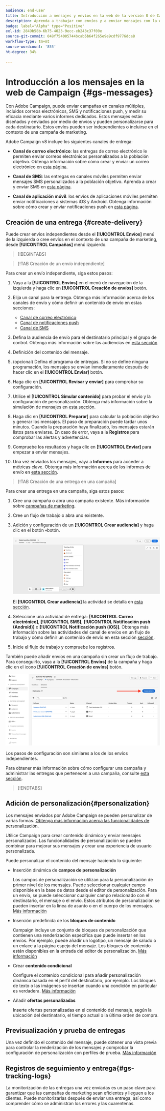 ```yaml
---
audience: end-user
title: Introducción a mensajes y envíos en la web de la versión 8 de Campaign
description: Aprenda a trabajar con envíos y a enviar mensajes con la web de Campaign
badge: label="Alpha" type="Positive"
exl-id: 2849b58b-6b75-4023-9ecc-eb243c37f00e
source-git-commit: 048f754005744bcab5b64f265e9e9cdf9776dca8
workflow-type: tm+mt
source-wordcount: '855'
ht-degree: 34%

---
```


# Introducción a los mensajes en la web de Campaign {#gs-messages}

Con Adobe Campaign, puede enviar campañas en canales múltiples, incluidos correos electrónicos, SMS y notificaciones push, y medir su eficacia mediante varios informes dedicados. Estos mensajes están diseñados y enviados por medio de envíos y pueden personalizarse para cada destinatario. Estos envíos pueden ser independientes o incluirse en el contexto de una campaña de marketing.

Adobe Campaign v8 incluye los siguientes canales de entrega:

* **Canal de correo electrónico**: las entregas de correo electrónico le permiten enviar correos electrónicos personalizados a la población objetivo. Obtenga información sobre cómo crear y enviar un correo electrónico en [esta página](../email/create-email.md).

* **Canal de SMS**: las entregas en canales móviles permiten enviar mensajes SMS personalizados a la población objetivo.  Aprenda a crear y enviar SMS en [esta página](../sms/create-sms.md).

* **Canal de aplicación móvil**: los envíos de aplicaciones móviles permiten enviar notificaciones a sistemas iOS y Android.  Obtenga información sobre cómo crear y enviar notificaciones push en [esta página](../push/gs-push.md).

## Creación de una entrega {#create-delivery}

Puede crear envíos independientes desde el **[!UICONTROL Envíos]** menú de la izquierda o cree envíos en el contexto de una campaña de marketing, desde **[!UICONTROL Campañas]** menú izquierdo.

>[!BEGINTABS]

>[!TAB Creación de un envío independiente]

Para crear un envío independiente, siga estos pasos:

1. Vaya a la **[!UICONTROL Envíos]** en el menú de navegación de la izquierda y haga clic en **[!UICONTROL Creación de envíos]** botón.
1. Elija un canal para la entrega. Obtenga más información acerca de los canales de envío y cómo definir un contenido de envío en estas secciones:

   * [Canal de correo electrónico](../email/create-email.md)
   * [Canal de notificaciones push](../push/gs-push.md)
   * [Canal de SMS](../sms/create-sms.md)

1. Defina la audiencia de envío para el destinatario principal y el grupo de control. Obtenga más información sobre las audiencias en [esta sección](../audience/about-audiences.md).
1. Definición del contenido del mensaje.
1. (opcional) Defina el programa de entregas. Si no se define ninguna programación, los mensajes se envían inmediatamente después de hacer clic en el **[!UICONTROL Enviar]** botón.
1. Haga clic en  **[!UICONTROL Revisar y enviar]** para comprobar su configuración.
1. Utilice el  **[!UICONTROL Simular contenido]** para probar el envío y la configuración de personalización. Obtenga más información sobre la simulación de mensajes en [esta sección](../preview-test/preview-test.md).
1. Haga clic en  **[!UICONTROL Preparar]** para calcular la población objetivo y generar los mensajes. El paso de preparación puede tardar unos minutos. Cuando la preparación haya finalizado, los mensajes estarán listos para enviarse. En caso de error, vaya a la **Registros** para comprobar las alertas y advertencias.
1. Compruebe los resultados y haga clic en  **[!UICONTROL Enviar]** para empezar a enviar mensajes.
1. Una vez enviados los mensajes, vaya a **Informes** para acceder a métricas clave. Obtenga más información acerca de los informes de envío en [esta sección](../reporting/reports.md).

>[!TAB Creación de una entrega en una campaña]

Para crear una entrega en una campaña, siga estos pasos:

1. Cree una campaña o abra una campaña existente. Más información sobre [campañas de marketing](../campaigns/gs-campaigns.md).
1. Cree un flujo de trabajo o abra uno existente.
1. Adición y configuración de un **[!UICONTROL Crear audiencia]** y haga clic en el botón `+`botón.

   ![](assets/add-delivery-in-wf.png)

   El **[!UICONTROL Crear audiencia]** la actividad se detalla en [esta sección](../workflows/targeting-activities.md).

1. Seleccione una actividad de entrega: **[!UICONTROL Correo electrónico]**, **[!UICONTROL SMS]**, **[!UICONTROL Notificación push (Android)]** o **[!UICONTROL Notificación push (iOS)]**. Obtenga más información sobre las actividades del canal de envíos en un flujo de trabajo y cómo definir un contenido de envío en esta sección [sección](../workflows/channel-activities.md).
1. Inicie el flujo de trabajo y compruebe los registros.

También puede añadir envíos en una campaña sin crear un flujo de trabajo. Para conseguirlo, vaya a la **[!UICONTROL Envíos]** de la campaña y haga clic en el icono **[!UICONTROL Creación de envíos]** botón.

![](assets/new-campaign-delivery.png)

Los pasos de configuración son similares a los de los envíos independientes.

Para obtener más información sobre cómo configurar una campaña y administrar las entregas que pertenecen a una campaña, consulte [esta sección](../campaigns/gs-campaigns.md).

>[!ENDTABS]


## Adición de personalización{#personalization}

Los mensajes enviados por Adobe Campaign se pueden personalizar de varias formas. [Obtenga más información acerca las funcionalidades de personalización](../personalization/personalize.md).

Utilice Campaign para crear contenido dinámico y enviar mensajes personalizados. Las funcionalidades de personalización se pueden combinar para mejorar sus mensajes y crear una experiencia de usuario personalizada.

Puede personalizar el contenido del mensaje haciendo lo siguiente:

* Inserción dinámica de **campos de personalización**

   Los campos de personalización se utilizan para la personalización de primer nivel de los mensajes. Puede seleccionar cualquier campo disponible en la base de datos desde el editor de personalización. Para un envío, se puede seleccionar cualquier campo relacionado con el destinatario, el mensaje o el envío. Estos atributos de personalización se pueden insertar en la línea de asunto o en el cuerpo de los mensajes. [Más información](../personalization/personalize.md)

* Inserción predefinida de los **bloques de contenido**

   Campaign incluye un conjunto de bloques de personalización que contienen una renderización específica que puede insertar en los envíos. Por ejemplo, puede añadir un logotipo, un mensaje de saludo o un enlace a la página espejo del mensaje. Los bloques de contenido están disponibles en la entrada del editor de personalización. [Más información](../personalization/personalize.md#ootb-content-blocks)

* Crear **contenido condicional**

   Configure el contenido condicional para añadir personalización dinámica basada en el perfil del destinatario, por ejemplo. Los bloques de texto o las imágenes se insertan cuando una condición en particular es verdadera. [Más información](../personalization/conditions.md)

* Añadir **ofertas personalizadas**

   Inserte ofertas personalizadas en el contenido del mensaje, según la ubicación del destinatario, el tiempo actual o la última orden de compra.


## Previsualización y prueba de entregas

Una vez definido el contenido del mensaje, puede obtener una vista previa para controlar la renderización de los mensajes y comprobar la configuración de personalización con perfiles de prueba. [Más información](preview.md)


## Registros de seguimiento y entrega{#gs-tracking-logs}

La monitorización de las entregas una vez enviadas es un paso clave para garantizar que las campañas de marketing sean eficientes y lleguen a los clientes. Puede monitorizarlas después de enviar una entrega, así como comprender cómo se administran los errores y las cuarentenas.
